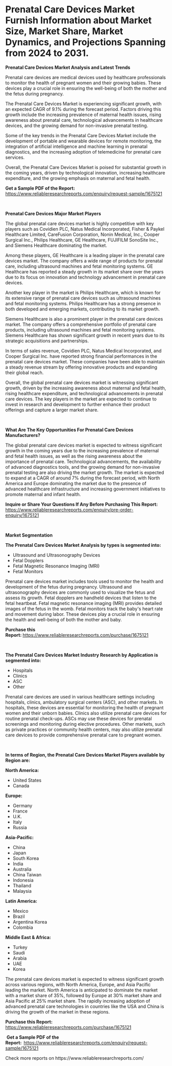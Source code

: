 <p><h1>Prenatal Care Devices Market Furnish Information about Market Size, Market Share, Market Dynamics, and Projections Spanning from 2024 to 2031.</h1></p><p><strong>Prenatal Care Devices Market Analysis and Latest Trends</strong></p>
<p><p>Prenatal care devices are medical devices used by healthcare professionals to monitor the health of pregnant women and their growing babies. These devices play a crucial role in ensuring the well-being of both the mother and the fetus during pregnancy.</p><p>The Prenatal Care Devices Market is experiencing significant growth, with an expected CAGR of 9.1% during the forecast period. Factors driving this growth include the increasing prevalence of maternal health issues, rising awareness about prenatal care, technological advancements in healthcare devices, and the growing demand for non-invasive prenatal testing.</p><p>Some of the key trends in the Prenatal Care Devices Market include the development of portable and wearable devices for remote monitoring, the integration of artificial intelligence and machine learning in prenatal diagnostics, and the increasing adoption of telemedicine for prenatal care services.</p><p>Overall, the Prenatal Care Devices Market is poised for substantial growth in the coming years, driven by technological innovation, increasing healthcare expenditure, and the growing emphasis on maternal and fetal health.</p></p>
<p><strong>Get a Sample PDF of the Report:&nbsp;</strong> <a href="https://www.reliableresearchreports.com/enquiry/request-sample/1675121">https://www.reliableresearchreports.com/enquiry/request-sample/1675121</a></p>
<p>&nbsp;</p>
<p><strong>Prenatal Care Devices Major Market Players</strong></p>
<p><p>The global prenatal care devices market is highly competitive with key players such as Covidien PLC, Natus Medical Incorporated, Fisher & Paykel Healthcare Limited, CareFusion Corporation, Nonin Medical, Inc., Cooper Surgical Inc., Philips Healthcare, GE Healthcare, FUJIFILM SonoSite Inc., and Siemens Healthcare dominating the market.</p><p>Among these players, GE Healthcare is a leading player in the prenatal care devices market. The company offers a wide range of products for prenatal care, including ultrasound machines and fetal monitoring systems. GE Healthcare has reported a steady growth in its market share over the years due to its focus on innovation and technology advancement in prenatal care devices.</p><p>Another key player in the market is Philips Healthcare, which is known for its extensive range of prenatal care devices such as ultrasound machines and fetal monitoring systems. Philips Healthcare has a strong presence in both developed and emerging markets, contributing to its market growth.</p><p>Siemens Healthcare is also a prominent player in the prenatal care devices market. The company offers a comprehensive portfolio of prenatal care products, including ultrasound machines and fetal monitoring systems. Siemens Healthcare has shown significant growth in recent years due to its strategic acquisitions and partnerships.</p><p>In terms of sales revenue, Covidien PLC, Natus Medical Incorporated, and Cooper Surgical Inc. have reported strong financial performances in the prenatal care devices market. These companies have been able to maintain a steady revenue stream by offering innovative products and expanding their global reach.</p><p>Overall, the global prenatal care devices market is witnessing significant growth, driven by the increasing awareness about maternal and fetal health, rising healthcare expenditure, and technological advancements in prenatal care devices. The key players in the market are expected to continue to invest in research and development to further enhance their product offerings and capture a larger market share.</p></p>
<p>&nbsp;</p>
<p><strong>What Are The Key Opportunities For Prenatal Care Devices Manufacturers?</strong></p>
<p><p>The global prenatal care devices market is expected to witness significant growth in the coming years due to the increasing prevalence of maternal and fetal health issues, as well as the rising awareness about the importance of prenatal care. Technological advancements, the availability of advanced diagnostics tools, and the growing demand for non-invasive prenatal testing are also driving the market growth. The market is expected to expand at a CAGR of around 7% during the forecast period, with North America and Europe dominating the market due to the presence of advanced healthcare infrastructure and increasing government initiatives to promote maternal and infant health.</p></p>
<p><strong>Inquire or Share Your Questions If Any Before Purchasing This Report:</strong> <a href="https://www.reliableresearchreports.com/enquiry/pre-order-enquiry/1675121">https://www.reliableresearchreports.com/enquiry/pre-order-enquiry/1675121</a></p>
<p>&nbsp;</p>
<p><strong>Market Segmentation</strong></p>
<p><strong>The Prenatal Care Devices Market Analysis by types is segmented into:</strong></p>
<p><ul><li>Ultrasound and Ultrasonography Devices</li><li>Fetal Dopplers</li><li>Fetal Magnetic Resonance Imaging (MRI)</li><li>Fetal Monitors</li></ul></p>
<p><p>Prenatal care devices market includes tools used to monitor the health and development of the fetus during pregnancy. Ultrasound and ultrasonography devices are commonly used to visualize the fetus and assess its growth. Fetal dopplers are handheld devices that listen to the fetal heartbeat. Fetal magnetic resonance imaging (MRI) provides detailed images of the fetus in the womb. Fetal monitors track the baby's heart rate and movement during labor. These devices play a crucial role in ensuring the health and well-being of both the mother and baby.</p></p>
<p><strong>Purchase this Report:&nbsp;</strong><a href="https://www.reliableresearchreports.com/purchase/1675121">https://www.reliableresearchreports.com/purchase/1675121</a></p>
<p>&nbsp;</p>
<p><strong>The Prenatal Care Devices Market Industry Research by Application is segmented into:</strong></p>
<p><ul><li>Hospitals</li><li>Clinics</li><li>ASC</li><li>Other</li></ul></p>
<p><p>Prenatal care devices are used in various healthcare settings including hospitals, clinics, ambulatory surgical centers (ASC), and other markets. In hospitals, these devices are essential for monitoring the health of pregnant women and their unborn babies. Clinics also utilize prenatal care devices for routine prenatal check-ups. ASCs may use these devices for prenatal screenings and monitoring during elective procedures. Other markets, such as private practices or community health centers, may also utilize prenatal care devices to provide comprehensive prenatal care to pregnant women.</p></p>
<p>&nbsp;</p>
<p><strong>In terms of Region, the Prenatal Care Devices Market Players available by Region are:</strong></p>
<p>
    <p> <strong> North America: </strong>
        <ul>
            <li>United States</li>
            <li>Canada</li>
        </ul>
        </p> 
    <p> <strong> Europe: </strong>
        <ul>
            <li>Germany</li>
            <li>France</li>
            <li>U.K.</li>
            <li>Italy</li>
            <li>Russia</li>
        </ul>
        </p> 
    <p> <strong> Asia-Pacific: </strong>
        <ul>
            <li>China</li>
            <li>Japan</li>
            <li>South Korea</li>
            <li>India</li>
            <li>Australia</li>
            <li>China Taiwan</li>
            <li>Indonesia</li>
            <li>Thailand</li>
            <li>Malaysia</li>
        </ul>
        </p> 
    <p> <strong> Latin America: </strong>
        <ul>
            <li>Mexico</li>
            <li>Brazil</li>
            <li>Argentina Korea</li>
            <li>Colombia</li>
        </ul>
        </p> 
    <p> <strong> Middle East & Africa: </strong>
        <ul>
            <li>Turkey</li>
            <li>Saudi</li>
            <li>Arabia</li>
            <li>UAE</li>
            <li>Korea</li>
        </ul>
    </p>
    </p>
<p><p>The prenatal care devices market is expected to witness significant growth across various regions, with North America, Europe, and Asia Pacific leading the market. North America is anticipated to dominate the market with a market share of 35%, followed by Europe at 30% market share and Asia Pacific at 25% market share. The rapidly increasing adoption of advanced prenatal care technologies in countries like the USA and China is driving the growth of the market in these regions.</p></p>
<p><strong>Purchase this Report: </strong><a href="https://www.reliableresearchreports.com/purchase/1675121">https://www.reliableresearchreports.com/purchase/1675121</a></p>
<p>&nbsp;<strong>Get a Sample PDF of the Report:&nbsp;&nbsp;</strong><a href="https://www.reliableresearchreports.com/enquiry/request-sample/1675121">https://www.reliableresearchreports.com/enquiry/request-sample/1675121</a></p>
<p><strong></strong></p>
<p>Check more reports on https://www.reliableresearchreports.com/</p>